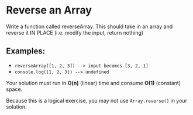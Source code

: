 # Reverse an Array

Write a function called reverseArray. This should take in an
array and reverse it IN PLACE (i.e. modify the input, return nothing)

## Examples:
* `reverseArray([1, 2, 3]) --> input becomes [3, 2, 1]`
* `console.log([1, 2, 3]) --> undefined`

Your solution must run in **O(n)** (linear) time and consume **O(1)** (constant) space.

Because this is a logical exercise, you may not use `Array.reverse()` in
your solution.

